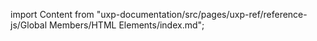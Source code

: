 
import Content from "uxp-documentation/src/pages/uxp-ref/reference-js/Global Members/HTML Elements/index.md";

<Content query="product=xd"/>
